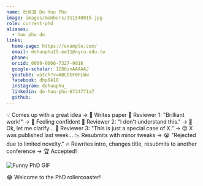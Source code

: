 ```yaml
---
name: 杜有富 Do Huu Phu 
image: images/members/311540015.jpg 
role: current-phd
aliases:
  - huu phu do
links:
  home-page: https://example.com/
  email: dohuuphu25.ee11@nycu.edu.tw
  phone: 
  orcid: 0009-0006-7327-9016
  google-scholar: 1I86inAAAAAJ
  youtube: watch?v=ABCDEF0FLWw
  facebook: dhp0410
  instagram: dohuuphu_
  linkedin: do-huu-phu-6734771a7
  github:
---
```

<!-- # Your text goes here
 -->
💡 Comes up with a great idea → 📝 Writes paper
📩 Reviewer 1: "Brilliant work!" → 🤩 Feeling confident
📩 Reviewer 2: "I don't understand this." → 🤔 Ok, let me clarify...
📩 Reviewer 3: "This is just a special case of X." → 😑 X was published last week...
📉 Resubmits with minor tweaks → 😭 "Rejected due to limited novelty."
🔥 Rewrites intro, changes title, resubmits to another conference → 🏆 Accepted!

![Funny PhD GIF](https://tenor.com/bsgnH.gif)

😂 Welcome to the PhD rollercoaster!